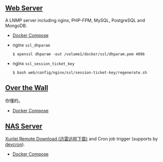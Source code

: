 
## [Web Server](https://github.com/ychongsaytc/docker-images/tree/master/web)

A LNMP server including nginx, PHP-FPM, MySQL, PostgreSQL and MongoDB.

- [Docker Compose](https://github.com/ychongsaytc/docker-images/blob/master/web/docker-compose.yml)

- nginx `ssl_dhparam`

  ```shell
  $ openssl dhparam -out /volume1/docker/ssl/dhparam.pem 4096
  ```

- nginx `ssl_session_ticket_key`

  ```shell
  $ bash web/config/nginx/ssl/session-ticket-key/regenerate.sh
  ```

## [Over the Wall](https://github.com/ychongsaytc/docker-images/tree/master/overthewall)

你懂的。

- [Docker Compose](https://github.com/ychongsaytc/docker-images/blob/master/overthewall/docker-compose.yml)

## [NAS Server](https://github.com/ychongsaytc/docker-images/tree/master/nas)

[Xunlei Remote Download (迅雷远程下载)](http://yuancheng.xunlei.com/) and Cron job trigger (supports by [devcron](https://pypi.python.org/pypi/devcron)).

- [Docker Compose](https://github.com/ychongsaytc/docker-images/blob/master/nas/docker-compose.yml)

